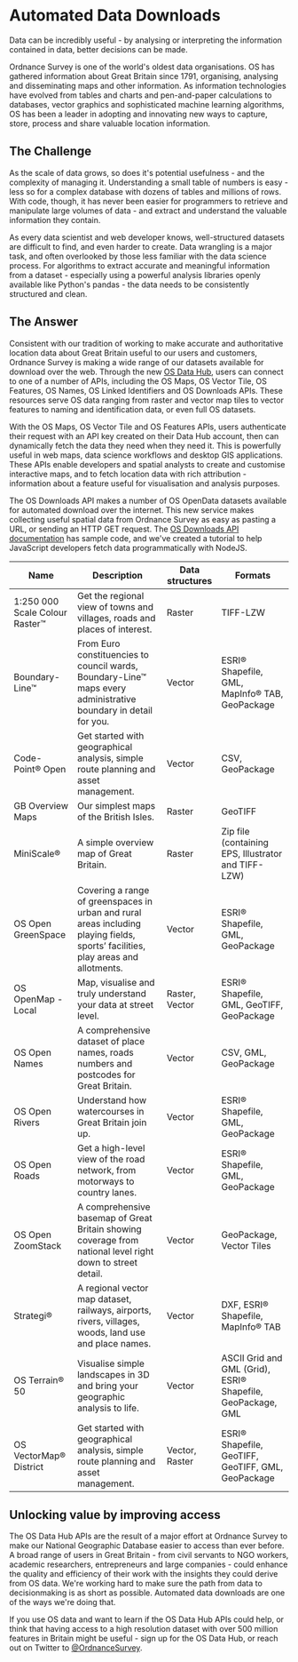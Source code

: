 # Automated Data Downloads

Data can be incredibly useful - by analysing or interpreting the information contained in data, better decisions can be made.

 Ordnance Survey is one of the world's oldest data organisations. OS has gathered information about Great Britain since 1791, organising, analysing and disseminating maps and other information. As information technologies have evolved from tables and charts and pen-and-paper calculations to databases, vector graphics and sophisticated machine learning algorithms, OS has been a leader in adopting and innovating new ways to capture, store, process and share valuable location information. 

 ## The Challenge

 As the scale of data grows, so does it's potential usefulness - and the complexity of managing it. Understanding a small table of numbers is easy - less so for a complex database with dozens of tables and millions of rows. With code, though, it has never been easier for programmers to retrieve and manipulate large volumes of data - and extract and understand the valuable information they contain. 

As every data scientist and web developer knows, well-structured datasets are difficult to find, and even harder to create. Data wrangling is a major task, and often overlooked by those less familiar with the data science process. For algorithms to extract accurate and meaningful information from a dataset - especially using a powerful analysis libraries openly available like Python's pandas - the data needs to be consistently structured and clean. 

## The Answer

Consistent with our tradition of working to make accurate and authoritative location data about Great Britain useful to our users and customers, Ordnance Survey is making a wide range of our datasets available for download over the web. Through the new [OS Data Hub](https://osdatahub.os.uk/), users can connect to one of a number of APIs, including the OS Maps, OS Vector Tile, OS Features, OS Names, OS Linked Identifiers and OS Downloads APIs. These resources serve OS data ranging from raster and vector map tiles to vector features to naming and identification data, or even full OS datasets. 

With the OS Maps, OS Vector Tile and OS Features APIs, users authenticate their request with an API key created on their Data Hub account, then can dynamically fetch the data they need when they need it. This is powerfully useful in web maps, data science workflows and desktop GIS applications. These APIs enable developers and spatial analysts to create and customise interactive maps, and to fetch location data with rich attribution - information about a feature useful for visualisation and analysis purposes. 

The OS Downloads API makes a number of OS OpenData datasets available for automated download over the internet. This new service makes collecting useful spatial data from Ordnance Survey as easy as pasting a URL, or sending an HTTP GET request. The [OS Downloads API documentation](https://osdatahub.os.uk/docs/downloads/gettingStarted) has sample code, and we've created a tutorial to help JavaScript developers fetch data programmatically with NodeJS. 

| Name | Description | Data structures | Formats |
| --- | --- | --- | --- |
| 1:250 000 Scale Colour Raster™ | Get the regional view of towns and villages, roads and places of interest. | Raster | TIFF-LZW |
| Boundary-Line™ | From Euro constituencies to council wards, Boundary-Line™ maps every administrative boundary in detail for you. | Vector | ESRI® Shapefile, GML, MapInfo® TAB, GeoPackage |
| Code-Point® Open | Get started with geographical analysis, simple route planning and asset management. | Vector | CSV, GeoPackage |
| GB Overview Maps | Our simplest maps of the British Isles. | Raster | GeoTIFF |
| MiniScale® | A simple overview map of Great Britain. | Raster | Zip file (containing EPS, Illustrator and TIFF-LZW) |
| OS Open GreenSpace | Covering a range of greenspaces in urban and rural areas including playing fields, sports’ facilities, play areas and allotments. | Vector | ESRI® Shapefile, GML, GeoPackage |
| OS OpenMap - Local | Map, visualise and truly understand your data at street level. | Raster, Vector | ESRI® Shapefile, GML, GeoTIFF, GeoPackage |
| OS Open Names | A comprehensive dataset of place names, roads numbers and postcodes for Great Britain. | Vector | CSV, GML, GeoPackage |
| OS Open Rivers | Understand how watercourses in Great Britain join up. | Vector | ESRI® Shapefile, GML, GeoPackage |
| OS Open Roads | Get a high-level view of the road network, from motorways to country lanes. | Vector | ESRI® Shapefile, GML, GeoPackage |
| OS Open ZoomStack | A comprehensive basemap of Great Britain showing coverage from national level right down to street detail. | Vector | GeoPackage, Vector Tiles |
| Strategi® | A regional vector map dataset, railways, airports, rivers, villages, woods, land use and place names. | Vector | DXF, ESRI® Shapefile, MapInfo® TAB |
| OS Terrain® 50 | Visualise simple landscapes in 3D and bring your geographic analysis to life. | Vector | ASCII Grid and GML (Grid), ESRI® Shapefile, GeoPackage, GML |
| OS VectorMap® District | Get started with geographical analysis, simple route planning and asset management. | Vector, Raster | ESRI® Shapefile, GeoTIFF, GeoTIFF, GML, GeoPackage |

## Unlocking value by improving access 

The OS Data Hub APIs are the result of a major effort at Ordnance Survey to make our National Geographic Database easier to access than ever before. A broad range of users in Great Britain - from civil servants to NGO workers, academic researchers, entrepreneurs and large companies - could enhance the quality and efficiency of their work with the insights they could derive from OS data. We're working hard to make sure the path from data to decisionmaking is as short as possible. Automated data downloads are one of the ways we're doing that. 

If you use OS data and want to learn if the OS Data Hub APIs could help, or think that having access to a high resolution dataset with over 500 million features in Britain might be useful - sign up for the OS Data Hub, or reach out on Twitter to [@OrdnanceSurvey](https://twitter.com/ordnancesurvey). 